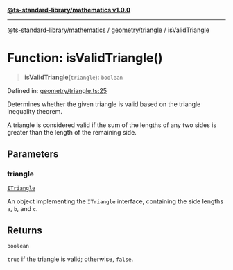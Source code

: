 [**@ts-standard-library/mathematics v1.0.0**](../../../README.md)

***

[@ts-standard-library/mathematics](../../../README.md) / [geometry/triangle](../README.md) / isValidTriangle

# Function: isValidTriangle()

> **isValidTriangle**(`triangle`): `boolean`

Defined in: [geometry/triangle.ts:25](https://github.com/gabaudette/ts-stdlib/blob/ea80ba1db09c741e99f8cb19e94e5a29b81b623b/packages/mathematics/src/geometry/triangle.ts#L25)

Determines whether the given triangle is valid based on the triangle inequality theorem.

A triangle is considered valid if the sum of the lengths of any two sides
is greater than the length of the remaining side.

## Parameters

### triangle

[`ITriangle`](../interfaces/ITriangle.md)

An object implementing the `ITriangle` interface, containing the side lengths `a`, `b`, and `c`.

## Returns

`boolean`

`true` if the triangle is valid; otherwise, `false`.

